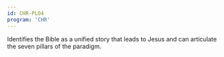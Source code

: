 ```yaml
---
id: CHR-PLO4
program: 'CHR'
---
```


Identifies the Bible as a unified story that leads to Jesus and can articulate the seven pillars of the paradigm.
